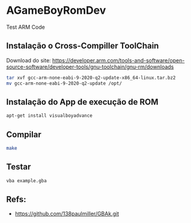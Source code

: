 # AGameBoyRomDev
Test ARM Code 

## Instalação o Cross-Compiller ToolChain
Download do site: https://developer.arm.com/tools-and-software/open-source-software/developer-tools/gnu-toolchain/gnu-rm/downloads

```bash
tar xvf gcc-arm-none-eabi-9-2020-q2-update-x86_64-linux.tar.bz2
mv gcc-arm-none-eabi-9-2020-q2-update /opt/
```

## Instalação do App de execução de ROM
```bash
apt-get install visualboyadvance
```

## Compilar
```bash
make
```

## Testar
```bash
vba example.gba 
```

## Refs:
- https://github.com/138paulmiller/GBAk.git
